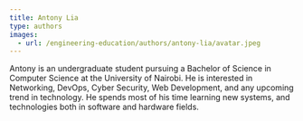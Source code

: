 ```yaml
---
title: Antony Lia
type: authors
images:
  - url: /engineering-education/authors/antony-lia/avatar.jpeg 
---
```

Antony is an undergraduate student pursuing a Bachelor of Science in Computer Science at the University of Nairobi. He is interested in Networking, DevOps, Cyber Security, Web Development, and any upcoming trend in technology. He spends most of his time learning new systems, and technologies both in software and hardware fields.